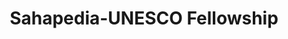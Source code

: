 ---
title: Sahapedia-UNESCO Fellowship
year: 2020
excerpt: Details about Sahapedia and the fellowship can be found <a href="https://www.sahapedia.org/sahapedia-unesco-fellowship-2020">here</a>.
---